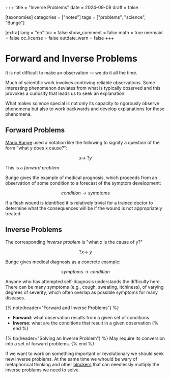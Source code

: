 +++
title = "Inverse Problems"
date = 2024-09-08
draft = false

[taxonomies]
categories = ["notes"]
tags = ["problems", "science", "Bunge"]

[extra]
lang = "en"
toc = false
show_comment = false
math = true
mermaid = false
cc_license = false
outdate_warn = false
+++

# Forward and Inverse Problems

It is not difficult to make an observation — we do it all the time.

Much of scientific work involves contriving reliable observations.
Some interesting phenomenon deviates from what is typically observed and
this provokes a curiosity that leads us to seek an explanation.

What makes science special is not only its capacity to rigorously
observe phenomena but also to work backwards and develop explanations
for those phenomena.

## Forward Problems

[Mario Bunge](https://en.wikipedia.org/wiki/Mario_Bunge) used a notation like the following to signify a
question of the form "what y does x cause?":

$$x \to \ ?y$$

This is a _forward problem_.

Bunge gives the example of medical prognosis, which proceeds from an
observation of some condition to a forecast of the symptom development: 

$$condition \to symptoms$$

If a flesh wound is identified it is relatively trivial for
a trained doctor to determine what the consequences will be if
the wound is not appropriately treated.

## Inverse Problems

The corresponding _inverse problem_ is "what x is the cause of y?"

$$?x \to \ y$$

Bunge gives medical diagnosis as a concrete example:

$$symptoms \to condition$$

Anyone who has attempted self-diagnosis understands the
difficulty here.
There can be many symptoms (e.g., cough, sweating, itchiness), of varying degrees of severity, which
often overlap as possible symptoms for many diseases.

{% note(header="Forward and Inverse Problems") %} 
- **Forward**: what observation results from a given set of conditions
- **Inverse**: what are the conditions that result in a given observation
{% end %}

{% tip(header="Solving an Inverse Problem") %} 
May require its conversion into a set of forward problems.
{% end %}

If we want to work on something important or revolutionary we should seek
new inverse problems.
At the same time we whould be wary of metaphorical thinking and other 
[blockers](@/notes/blockers.md) that can needlessly multiply the inverse
problems we need to solve.
